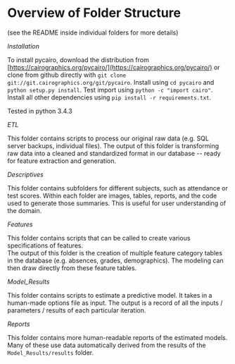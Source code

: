 # Overview of Folder Structure

(see the README inside individual folders for more details)

*Installation*

To install pycairo, download the distribution from [https://cairographics.org/pycairo/](https://cairographics.org/pycairo/) or clone from github directly with `git clone git://git.cairographics.org/git/pycairo`. Install using `cd pycairo` and `python setup.py install`. Test import using `python -c "import cairo"`. Install all other dependencies using `pip install -r requirements.txt`.

Tested in python 3.4.3

*ETL*

This folder contains scripts to process our original raw data (e.g. SQL server backups, individual files). The output of this folder is transforming raw data into a cleaned and standardized format in our database -- ready for feature extraction and generation.

*Descriptives*

This folder contains subfolders for different subjects, such as attendance or test scores. Within each folder are images, tables, reports, and the code used to generate those summaries. This is useful for user understanding of the domain.

*Features*

This folder contains scripts that can be called to create various specifications of features.  
The output of this folder is the creation of multiple feature category tables in the database (e.g. absences, grades, demographics). The modeling can then draw directly from these feature tables.

*Model_Results*

This folder contains scripts to estimate a predictive model. It takes in a human-made options file as input. The output is a record of all the inputs / parameters / results of each particular iteration.

*Reports*

This folder contains more human-readable reports of the estimated models. Many of these use data automatically derived from the results of the `Model_Results/results` folder.
